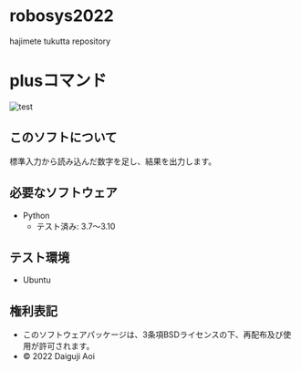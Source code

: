 # robosys2022
hajimete tukutta repository

# plusコマンド
![test](https://github.com/aoi-daiguji/robosys2022/actions/workflows/test.yml/badge.svg)


## このソフトについて
標準入力から読み込んだ数字を足し、結果を出力します。


## 必要なソフトウェア
* Python
  * テスト済み: 3.7〜3.10

## テスト環境
* Ubuntu

## 権利表記
* このソフトウェアパッケージは、3条項BSDライセンスの下、再配布及び使用が許可されます。
* © 2022 Daiguji Aoi
